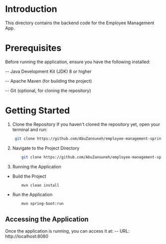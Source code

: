 # Introduction
This directory contains the backend code for the Employee Management App.

# Prerequisites
Before running the application, ensure you have the following installed:

-- Java Development Kit (JDK) 8 or higher

-- Apache Maven (for building the project)

-- Git (optional, for cloning the repository)

# Getting Started
1. Clone the Repository
   If you haven't cloned the repository yet, open your terminal and run:
   
   ``` bash
    git clone https://github.com/AbuZanouneh/employee-management-springboot.git


2. Navigate to the Project Directory

   ``` bash
       git clone https://github.com/AbuZanouneh/employee-management-springboot.git

3. Running the Application

* Build the Project
   
    ``` bash
        mvn clean install

* Run the Application

    ``` bash
        mvn spring-boot:run

## Accessing the Application

Once the application is running, you can access it at:
-- URL: http://localhost:8080







